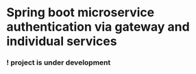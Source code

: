 # Spring boot microservice authentication via gateway and individual services

### ! project is under development
